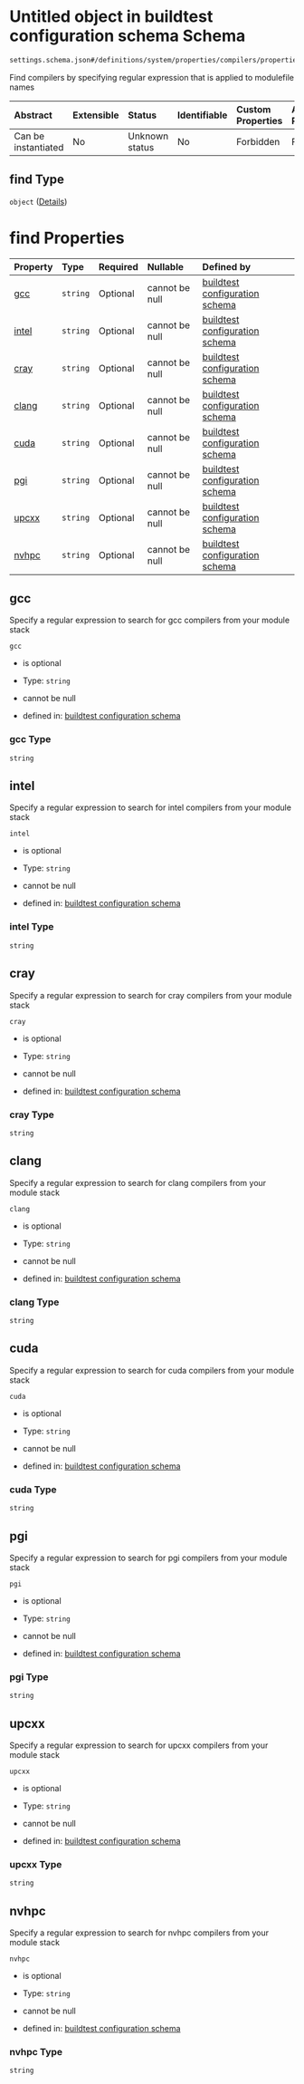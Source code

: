 # Untitled object in buildtest configuration schema Schema

```txt
settings.schema.json#/definitions/system/properties/compilers/properties/find
```

Find compilers by specifying regular expression that is applied to modulefile names

| Abstract            | Extensible | Status         | Identifiable | Custom Properties | Additional Properties | Access Restrictions | Defined In                                                                   |
| :------------------ | :--------- | :------------- | :----------- | :---------------- | :-------------------- | :------------------ | :--------------------------------------------------------------------------- |
| Can be instantiated | No         | Unknown status | No           | Forbidden         | Forbidden             | none                | [settings.schema.json\*](../out/settings.schema.json "open original schema") |

## find Type

`object` ([Details](settings-definitions-system-properties-compilers-properties-find.md))

# find Properties

| Property        | Type     | Required | Nullable       | Defined by                                                                                                                                                                                                              |
| :-------------- | :------- | :------- | :------------- | :---------------------------------------------------------------------------------------------------------------------------------------------------------------------------------------------------------------------- |
| [gcc](#gcc)     | `string` | Optional | cannot be null | [buildtest configuration schema](settings-definitions-system-properties-compilers-properties-find-properties-gcc.md "settings.schema.json#/definitions/system/properties/compilers/properties/find/properties/gcc")     |
| [intel](#intel) | `string` | Optional | cannot be null | [buildtest configuration schema](settings-definitions-system-properties-compilers-properties-find-properties-intel.md "settings.schema.json#/definitions/system/properties/compilers/properties/find/properties/intel") |
| [cray](#cray)   | `string` | Optional | cannot be null | [buildtest configuration schema](settings-definitions-system-properties-compilers-properties-find-properties-cray.md "settings.schema.json#/definitions/system/properties/compilers/properties/find/properties/cray")   |
| [clang](#clang) | `string` | Optional | cannot be null | [buildtest configuration schema](settings-definitions-system-properties-compilers-properties-find-properties-clang.md "settings.schema.json#/definitions/system/properties/compilers/properties/find/properties/clang") |
| [cuda](#cuda)   | `string` | Optional | cannot be null | [buildtest configuration schema](settings-definitions-system-properties-compilers-properties-find-properties-cuda.md "settings.schema.json#/definitions/system/properties/compilers/properties/find/properties/cuda")   |
| [pgi](#pgi)     | `string` | Optional | cannot be null | [buildtest configuration schema](settings-definitions-system-properties-compilers-properties-find-properties-pgi.md "settings.schema.json#/definitions/system/properties/compilers/properties/find/properties/pgi")     |
| [upcxx](#upcxx) | `string` | Optional | cannot be null | [buildtest configuration schema](settings-definitions-system-properties-compilers-properties-find-properties-upcxx.md "settings.schema.json#/definitions/system/properties/compilers/properties/find/properties/upcxx") |
| [nvhpc](#nvhpc) | `string` | Optional | cannot be null | [buildtest configuration schema](settings-definitions-system-properties-compilers-properties-find-properties-nvhpc.md "settings.schema.json#/definitions/system/properties/compilers/properties/find/properties/nvhpc") |

## gcc

Specify a regular expression to search for gcc compilers from your module stack

`gcc`

*   is optional

*   Type: `string`

*   cannot be null

*   defined in: [buildtest configuration schema](settings-definitions-system-properties-compilers-properties-find-properties-gcc.md "settings.schema.json#/definitions/system/properties/compilers/properties/find/properties/gcc")

### gcc Type

`string`

## intel

Specify a regular expression to search for intel compilers from your module stack

`intel`

*   is optional

*   Type: `string`

*   cannot be null

*   defined in: [buildtest configuration schema](settings-definitions-system-properties-compilers-properties-find-properties-intel.md "settings.schema.json#/definitions/system/properties/compilers/properties/find/properties/intel")

### intel Type

`string`

## cray

Specify a regular expression to search for cray compilers from your module stack

`cray`

*   is optional

*   Type: `string`

*   cannot be null

*   defined in: [buildtest configuration schema](settings-definitions-system-properties-compilers-properties-find-properties-cray.md "settings.schema.json#/definitions/system/properties/compilers/properties/find/properties/cray")

### cray Type

`string`

## clang

Specify a regular expression to search for clang compilers from your module stack

`clang`

*   is optional

*   Type: `string`

*   cannot be null

*   defined in: [buildtest configuration schema](settings-definitions-system-properties-compilers-properties-find-properties-clang.md "settings.schema.json#/definitions/system/properties/compilers/properties/find/properties/clang")

### clang Type

`string`

## cuda

Specify a regular expression to search for cuda compilers from your module stack

`cuda`

*   is optional

*   Type: `string`

*   cannot be null

*   defined in: [buildtest configuration schema](settings-definitions-system-properties-compilers-properties-find-properties-cuda.md "settings.schema.json#/definitions/system/properties/compilers/properties/find/properties/cuda")

### cuda Type

`string`

## pgi

Specify a regular expression to search for pgi compilers from your module stack

`pgi`

*   is optional

*   Type: `string`

*   cannot be null

*   defined in: [buildtest configuration schema](settings-definitions-system-properties-compilers-properties-find-properties-pgi.md "settings.schema.json#/definitions/system/properties/compilers/properties/find/properties/pgi")

### pgi Type

`string`

## upcxx

Specify a regular expression to search for upcxx compilers from your module stack

`upcxx`

*   is optional

*   Type: `string`

*   cannot be null

*   defined in: [buildtest configuration schema](settings-definitions-system-properties-compilers-properties-find-properties-upcxx.md "settings.schema.json#/definitions/system/properties/compilers/properties/find/properties/upcxx")

### upcxx Type

`string`

## nvhpc

Specify a regular expression to search for nvhpc compilers from your module stack

`nvhpc`

*   is optional

*   Type: `string`

*   cannot be null

*   defined in: [buildtest configuration schema](settings-definitions-system-properties-compilers-properties-find-properties-nvhpc.md "settings.schema.json#/definitions/system/properties/compilers/properties/find/properties/nvhpc")

### nvhpc Type

`string`
